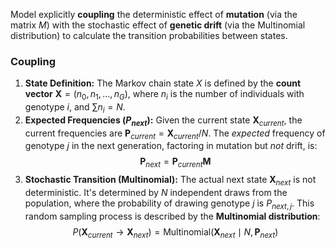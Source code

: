Model explicitly **coupling** the deterministic effect of **mutation** (via the matrix $M$) with the stochastic effect of **genetic drift** (via the Multinomial distribution) to calculate the transition probabilities between states.

### Coupling

1.  **State Definition:** The Markov chain state $X$ is defined by the **count vector** $\mathbf{X} = (n_0, n_1, \dots, n_G)$, where $n_i$ is the number of individuals with genotype $i$, and $\sum n_i = N$.
2.  **Expected Frequencies ($P_{next}$):** Given the current state $\mathbf{X}_{current}$, the current frequencies are $\mathbf{P}_{current} = \mathbf{X}_{current} / N$. The *expected* frequency of genotype $j$ in the next generation, factoring in mutation but *not* drift, is:
    $$\mathbf{P}_{next} = \mathbf{P}_{current} \mathbf{M}$$
3.  **Stochastic Transition (Multinomial):** The actual next state $\mathbf{X}_{next}$ is not deterministic. It's determined by $N$ independent draws from the population, where the probability of drawing genotype $j$ is $P_{next, j}$. This random sampling process is described by the **Multinomial distribution**:
    $$P(\mathbf{X}_{current} \to \mathbf{X}_{next}) = \text{Multinomial}(\mathbf{X}_{next} \mid N, \mathbf{P}_{next})$$




